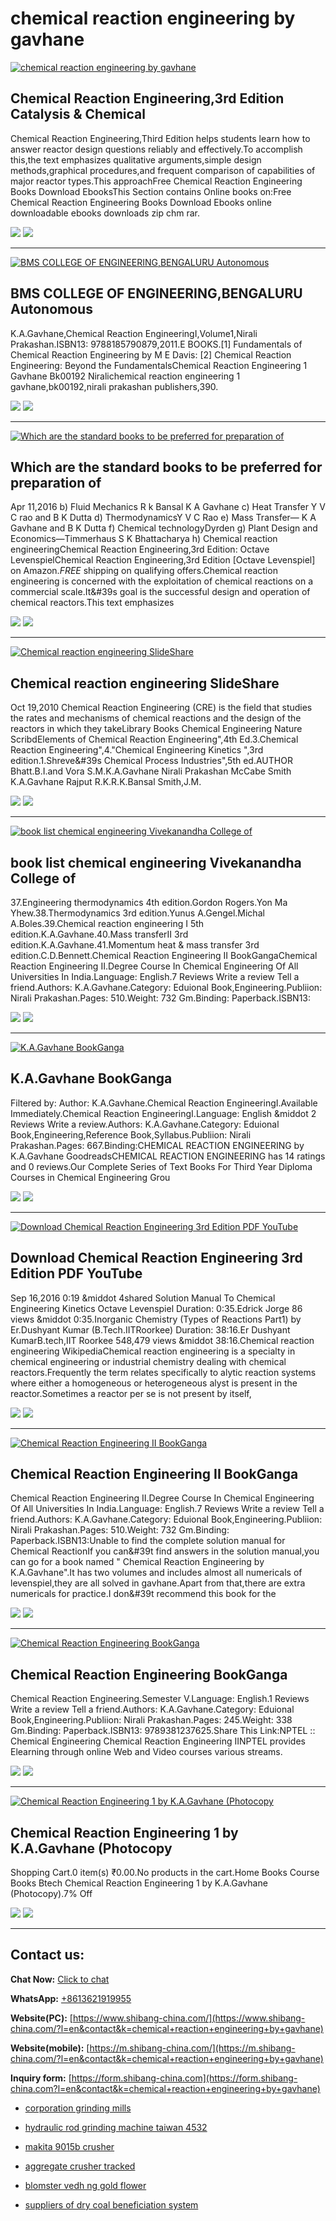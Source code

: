 # chemical reaction engineering by gavhane

<a href="https://swt.shibang-china.com/?l=en&img&k=chemical+reaction+engineering+by+gavhane" target="_blank">![chemical reaction engineering by gavhane](http://static.shibang-china.com/all-800x300/933.jpg)</a>

## Chemical Reaction Engineering,3rd Edition Catalysis & Chemical
Chemical Reaction Engineering,Third Edition helps students learn how to answer reactor design questions reliably and effectively.To accomplish this,the text emphasizes qualitative arguments,simple design methods,graphical procedures,and frequent comparison of capabilities of major reactor types.This approachFree Chemical Reaction Engineering Books Download EbooksThis Section contains Online books on:Free Chemical Reaction Engineering Books Download Ebooks online downloadable ebooks downloads zip chm rar.


<a href="https://whatsapp.shibangsoft.com/WhatsApp.php" target="_blank" title="WhatsApp">![](http://static.shibang-china.com/icon/whatsapp.png)</a> <a href="https://swt.shibang-china.com/?l=en&icon&k=chemical+reaction+engineering+by+gavhane" target="_blank">![](http://static.shibang-china.com/icon/chat-en.png)</a>

---

<a href="https://swt.shibang-china.com/?l=en&img&k=chemical+reaction+engineering+by+gavhane" target="_blank">![BMS COLLEGE OF ENGINEERING,BENGALURU Autonomous](http://static.shibang-china.com/all-800x300/688.jpg)</a>

## BMS COLLEGE OF ENGINEERING,BENGALURU Autonomous
K.A.Gavhane,Chemical Reaction EngineeringI,Volume1,Nirali Prakashan.ISBN13: 9788185790879,2011.E BOOKS.[1] Fundamentals of Chemical Reaction Engineering by M E Davis: [2] Chemical Reaction Engineering: Beyond the FundamentalsChemical Reaction Engineering 1 Gavhane Bk00192 Niralichemical reaction engineering 1 gavhane,bk00192,nirali prakashan publishers,390.


<a href="https://whatsapp.shibangsoft.com/WhatsApp.php" target="_blank" title="WhatsApp">![](http://static.shibang-china.com/icon/whatsapp.png)</a> <a href="https://swt.shibang-china.com/?l=en&icon&k=chemical+reaction+engineering+by+gavhane" target="_blank">![](http://static.shibang-china.com/icon/chat-en.png)</a>

---

<a href="https://swt.shibang-china.com/?l=en&img&k=chemical+reaction+engineering+by+gavhane" target="_blank">![Which are the standard books to be preferred for preparation of](http://static.shibang-china.com/all-800x300/1003.jpg)</a>

## Which are the standard books to be preferred for preparation of
Apr 11,2016 b) Fluid Mechanics R k Bansal K A Gavhane c) Heat Transfer Y V C rao and B K Dutta d) ThermodynamicsY V C Rao e) Mass Transfer— K A Gavhane and B K Dutta f) Chemical technologyDyrden g) Plant Design and Economics—Timmerhaus S K Bhattacharya h) Chemical reaction engineeringChemical Reaction Engineering,3rd Edition: Octave LevenspielChemical Reaction Engineering,3rd Edition [Octave Levenspiel] on Amazon.*FREE* shipping on qualifying offers.Chemical reaction engineering is concerned with the exploitation of chemical reactions on a commercial scale.It&#39s goal is the successful design and operation of chemical reactors.This text emphasizes


<a href="https://whatsapp.shibangsoft.com/WhatsApp.php" target="_blank" title="WhatsApp">![](http://static.shibang-china.com/icon/whatsapp.png)</a> <a href="https://swt.shibang-china.com/?l=en&icon&k=chemical+reaction+engineering+by+gavhane" target="_blank">![](http://static.shibang-china.com/icon/chat-en.png)</a>

---

<a href="https://swt.shibang-china.com/?l=en&img&k=chemical+reaction+engineering+by+gavhane" target="_blank">![Chemical reaction engineering SlideShare](http://static.shibang-china.com/all-800x300/1020.jpg)</a>

## Chemical reaction engineering SlideShare
Oct 19,2010 Chemical Reaction Engineering (CRE) is the field that studies the rates and mechanisms of chemical reactions and the design of the reactors in which they takeLibrary Books Chemical Engineering Nature ScribdElements of Chemical Reaction Engineering",4th Ed.3.Chemical Reaction Engineering",4."Chemical Engineering Kinetics ",3rd edition.1.Shreve&#39s Chemical Process Industries",5th ed.AUTHOR Bhatt.B.I.and Vora S.M.K.A.Gavhane Nirali Prakashan McCabe Smith K.A.Gavhane Rajput R.K.R.K.Bansal Smith,J.M.


<a href="https://whatsapp.shibangsoft.com/WhatsApp.php" target="_blank" title="WhatsApp">![](http://static.shibang-china.com/icon/whatsapp.png)</a> <a href="https://swt.shibang-china.com/?l=en&icon&k=chemical+reaction+engineering+by+gavhane" target="_blank">![](http://static.shibang-china.com/icon/chat-en.png)</a>

---

<a href="https://swt.shibang-china.com/?l=en&img&k=chemical+reaction+engineering+by+gavhane" target="_blank">![book list chemical engineering Vivekanandha College of](http://static.shibang-china.com/all-800x300/918.jpg)</a>

## book list chemical engineering Vivekanandha College of
37.Engineering thermodynamics 4th edition.Gordon Rogers.Yon Ma Yhew.38.Thermodynamics 3rd edition.Yunus A.Gengel.Michal A.Boles.39.Chemical reaction engineering I 5th edition.K.A.Gavhane.40.Mass transferII 3rd edition.K.A.Gavhane.41.Momentum heat & mass transfer 3rd edition.C.D.Bennett.Chemical Reaction Engineering II BookGangaChemical Reaction Engineering II.Degree Course In Chemical Engineering Of All Universities In India.Language: English.7 Reviews Write a review Tell a friend.Authors: K.A.Gavhane.Category: Eduional Book,Engineering.Publiion: Nirali Prakashan.Pages: 510.Weight: 732 Gm.Binding: Paperback.ISBN13:


<a href="https://whatsapp.shibangsoft.com/WhatsApp.php" target="_blank" title="WhatsApp">![](http://static.shibang-china.com/icon/whatsapp.png)</a> <a href="https://swt.shibang-china.com/?l=en&icon&k=chemical+reaction+engineering+by+gavhane" target="_blank">![](http://static.shibang-china.com/icon/chat-en.png)</a>

---

<a href="https://swt.shibang-china.com/?l=en&img&k=chemical+reaction+engineering+by+gavhane" target="_blank">![K.A.Gavhane BookGanga](http://static.shibang-china.com/all-800x300/103.jpg)</a>

## K.A.Gavhane BookGanga
Filtered by: Author: K.A.Gavhane.Chemical Reaction EngineeringI.Available Immediately.Chemical Reaction EngineeringI.Language: English &middot 2 Reviews Write a review.Authors: K.A.Gavhane.Category: Eduional Book,Engineering,Reference Book,Syllabus.Publiion: Nirali Prakashan.Pages: 667.Binding:CHEMICAL REACTION ENGINEERING by K.A.Gavhane GoodreadsCHEMICAL REACTION ENGINEERING has 14 ratings and 0 reviews.Our Complete Series of Text Books For Third Year Diploma Courses in Chemical Engineering Grou


<a href="https://whatsapp.shibangsoft.com/WhatsApp.php" target="_blank" title="WhatsApp">![](http://static.shibang-china.com/icon/whatsapp.png)</a> <a href="https://swt.shibang-china.com/?l=en&icon&k=chemical+reaction+engineering+by+gavhane" target="_blank">![](http://static.shibang-china.com/icon/chat-en.png)</a>

---

<a href="https://swt.shibang-china.com/?l=en&img&k=chemical+reaction+engineering+by+gavhane" target="_blank">![Download Chemical Reaction Engineering 3rd Edition PDF YouTube](http://static.shibang-china.com/all-800x300/888.jpg)</a>

## Download Chemical Reaction Engineering 3rd Edition PDF YouTube
Sep 16,2016 0:19 &middot 4shared Solution Manual To Chemical Engineering Kinetics Octave Levenspiel Duration: 0:35.Edrick Jorge 86 views &middot 0:35.Inorganic Chemistry (Types of Reactions Part1) by Er.Dushyant Kumar (B.Tech.IITRoorkee) Duration: 38:16.Er Dushyant KumarB.tech,IIT Roorkee 548,479 views &middot 38:16.Chemical reaction engineering WikipediaChemical reaction engineering is a specialty in chemical engineering or industrial chemistry dealing with chemical reactors.Frequently the term relates specifically to alytic reaction systems where either a homogeneous or heterogeneous alyst is present in the reactor.Sometimes a reactor per se is not present by itself,


<a href="https://whatsapp.shibangsoft.com/WhatsApp.php" target="_blank" title="WhatsApp">![](http://static.shibang-china.com/icon/whatsapp.png)</a> <a href="https://swt.shibang-china.com/?l=en&icon&k=chemical+reaction+engineering+by+gavhane" target="_blank">![](http://static.shibang-china.com/icon/chat-en.png)</a>

---

<a href="https://swt.shibang-china.com/?l=en&img&k=chemical+reaction+engineering+by+gavhane" target="_blank">![Chemical Reaction Engineering II BookGanga](http://static.shibang-china.com/all-800x300/300.jpg)</a>

## Chemical Reaction Engineering II BookGanga
Chemical Reaction Engineering II.Degree Course In Chemical Engineering Of All Universities In India.Language: English.7 Reviews Write a review Tell a friend.Authors: K.A.Gavhane.Category: Eduional Book,Engineering.Publiion: Nirali Prakashan.Pages: 510.Weight: 732 Gm.Binding: Paperback.ISBN13:Unable to find the complete solution manual for Chemical ReactionIf you can&#39t find answers in the solution manual,you can go for a book named " Chemical Reaction Engineering by K.A.Gavhane".It has two volumes and includes almost all numericals of levenspiel,they are all solved in gavhane.Apart from that,there are extra numericals for practice.I don&#39t recommend this book for the


<a href="https://whatsapp.shibangsoft.com/WhatsApp.php" target="_blank" title="WhatsApp">![](http://static.shibang-china.com/icon/whatsapp.png)</a> <a href="https://swt.shibang-china.com/?l=en&icon&k=chemical+reaction+engineering+by+gavhane" target="_blank">![](http://static.shibang-china.com/icon/chat-en.png)</a>

---

<a href="https://swt.shibang-china.com/?l=en&img&k=chemical+reaction+engineering+by+gavhane" target="_blank">![Chemical Reaction Engineering BookGanga](http://static.shibang-china.com/all-800x300/925.jpg)</a>

## Chemical Reaction Engineering BookGanga
Chemical Reaction Engineering.Semester V.Language: English.1 Reviews Write a review Tell a friend.Authors: K.A.Gavhane.Category: Eduional Book,Engineering.Publiion: Nirali Prakashan.Pages: 245.Weight: 338 Gm.Binding: Paperback.ISBN13: 9789381237625.Share This Link:NPTEL :: Chemical Engineering Chemical Reaction Engineering IINPTEL provides Elearning through online Web and Video courses various streams.


<a href="https://whatsapp.shibangsoft.com/WhatsApp.php" target="_blank" title="WhatsApp">![](http://static.shibang-china.com/icon/whatsapp.png)</a> <a href="https://swt.shibang-china.com/?l=en&icon&k=chemical+reaction+engineering+by+gavhane" target="_blank">![](http://static.shibang-china.com/icon/chat-en.png)</a>

---

<a href="https://swt.shibang-china.com/?l=en&img&k=chemical+reaction+engineering+by+gavhane" target="_blank">![Chemical Reaction Engineering 1 by K.A.Gavhane (Photocopy](http://static.shibang-china.com/all-800x300/337.jpg)</a>

## Chemical Reaction Engineering 1 by K.A.Gavhane (Photocopy
Shopping Cart.0 item(s) ₹0.00.No products in the cart.Home Books Course Books Btech Chemical Reaction Engineering 1 by K.A.Gavhane (Photocopy).7% Off

<a href="https://whatsapp.shibangsoft.com/WhatsApp.php" target="_blank" title="WhatsApp">![](http://static.shibang-china.com/icon/whatsapp.png)</a> <a href="https://swt.shibang-china.com/?l=en&icon&k=chemical+reaction+engineering+by+gavhane" target="_blank">![](http://static.shibang-china.com/icon/chat-en.png)</a>

---
## Contact us:

**Chat Now:** [Click to chat](https://swt.shibang-china.com?l=en&contact&k=chemical+reaction+engineering+by+gavhane)

**WhatsApp:**  [+8613621919955](https://whatsapp.shibangsoft.com/WhatsApp.php)

**Website(PC):** [https://www.shibang-china.com/](https://www.shibang-china.com/?l=en&contact&k=chemical+reaction+engineering+by+gavhane)

**Website(mobile):** [https://m.shibang-china.com/](https://m.shibang-china.com/?l=en&contact&k=chemical+reaction+engineering+by+gavhane)

**Inquiry form:** [https://form.shibang-china.com](https://form.shibang-china.com?l=en&contact&k=chemical+reaction+engineering+by+gavhane)

* [corporation grinding mills](../121/corporation%20grinding%20mills.md)

* [hydraulic rod grinding machine taiwan 4532](../121/hydraulic%20rod%20grinding%20machine%20taiwan%204532.md)

* [makita 9015b crusher](../117/makita%209015b%20crusher.md)

* [aggregate crusher tracked](../124/aggregate%20crusher%20tracked.md)

* [blomster vedh ng gold flower](../121/blomster%20vedh%20ng%20gold%20flower.md)

* [suppliers of dry coal beneficiation system](../111/suppliers%20of%20dry%20coal%20beneficiation%20system.md)